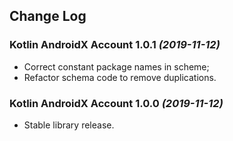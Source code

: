 ## Change Log

### Kotlin AndroidX Account 1.0.1 *(2019-11-12)*

  * Correct constant package names in scheme;
  * Refactor schema code to remove duplications.

### Kotlin AndroidX Account 1.0.0 *(2019-11-12)*

  * Stable library release.

